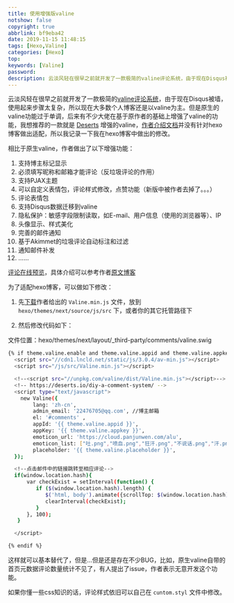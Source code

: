 ```yaml
---
title: 使用增强版valine
notshow: false
copyright: true
abbrlink: bf9eba42
date: 2019-11-15 11:48:15
tags: [Hexo,Valine]
categories: [Hexo]
top:
keywords: [Valine]
password:
description: 云淡风轻在很早之前就开发了一款极简的valine评论系统，由于现在Disqus被墙，使用起来步骤太复杂，所以现在大多数个人博客还是以valine为主。但是原生的valine功能过于单调，后来有不少大佬在基于原作者的基础上增强了valine的功能，我想推荐的一款就是 Deserts 增强的valine，作者介绍文档并没有针对hexo博客做出适配，所以我记录一下我在hexo博客中做出的修改。
---
```

云淡风轻在很早之前就开发了一款极简的[valine评论系统](https://ioliu.cn/2017/add-valine-comments-to-your-blog/)，由于现在Disqus被墙，使用起来步骤太复杂，所以现在大多数个人博客还是以valine为主。但是原生的valine功能过于单调，后来有不少大佬在基于原作者的基础上增强了valine的功能，我想推荐的一款就是 [Deserts](https://deserts.io/) 增强的valine，[作者介绍文档](https://deserts.io/diy-a-comment-system/)并没有针对hexo博客做出适配，所以我记录一下我在hexo博客中做出的修改。

相比于原生valine，作者做出了以下增强功能：

1. 支持博主标记显示
2. 必须填写昵称和邮箱才能评论（反垃圾评论的作用）
3. 支持PJAX主题
4. 可以自定义表情包，评论样式修改，点赞功能（新版中被作者去掉了。。。）
5. 评论表情包
6. 支持Disqus数据迁移到valine
7. 隐私保护：敏感字段限制读取，如E-mail、用户信息（使用的浏览器等）、IP
8. 头像显示、样式美化
9. 完善的邮件通知
10. 基于Akimmet的垃圾评论自动标注和过滤
11. 通知邮件补发
12. ……

[评论在线预览](https://desertsp.github.io/Valine/)，具体介绍可以参考作者[原文博客](https://deserts.io/diy-a-comment-system/)

为了适配hexo博客，可以做如下修改：

1. 先[下载](https://site-1258928558.cos.ap-guangzhou.myqcloud.com/js/Valine.min.js)作者给出的 `Valine.min.js` 文件，放到 `hexo/themes/next/source/js/src` 下，或者你的其它托管路径下

2. 然后修改代码如下：

文件位置：hexo/themes/next/layout/_third-party/comments/valine.swig
```BASH
{% if theme.valine.enable and theme.valine.appid and theme.valine.appkey %}
  <script src="//cdn1.lncld.net/static/js/3.0.4/av-min.js"></script>
  <script src="/js/src/Valine.min.js"></script>

  <!--<script src="//unpkg.com/valine/dist/Valine.min.js"></script>-->
  <!-- https://deserts.io/diy-a-comment-system/ -->
  <script type="text/javascript">
    new Valine({
        lang: 'zh-cn',
        admin_email: '22476705@qq.com', //博主邮箱
        el: '#comments' ,
        appId: '{{ theme.valine.appid }}',
        appKey: '{{ theme.valine.appkey }}',
        emoticon_url: 'https://cloud.panjunwen.com/alu',
        emoticon_list: ["吐.png","喷血.png","狂汗.png","不说话.png","汗.png","坐等.png","献花.png","不高兴.png","中刀.png","害羞.png","皱眉.png","小眼睛.png","中指.png","尴尬.png","瞅你.png","想一想.png","中枪.png","得意.png","肿包.png","扇耳光.png","亲亲.png","惊喜.png","脸红.png","无所谓.png","便便.png","愤怒.png","蜡烛.png","献黄瓜.png","内伤.png","投降.png","观察.png","看不见.png","击掌.png","抠鼻.png","邪恶.png","看热闹.png","口水.png","抽烟.png","锁眉.png","装大款.png","吐舌.png","无奈.png","长草.png","赞一个.png","呲牙.png","无语.png","阴暗.png","不出所料.png","咽气.png","期待.png","高兴.png","吐血倒地.png","哭泣.png","欢呼.png","黑线.png","喜极而泣.png","喷水.png","深思.png","鼓掌.png","暗地观察.png"],
        placeholder: '{{ theme.valine.placeholder }}',
  });

  <!--点击邮件中的链接跳转至相应评论-->
  if(window.location.hash){
      var checkExist = setInterval(function() {
         if ($(window.location.hash).length) {
            $('html, body').animate({scrollTop: $(window.location.hash).offset().top-90}, 1000);
            clearInterval(checkExist);
         }
      }, 100);
   }

  </script>

{% endif %}
```
这样就可以基本替代了，但是…但是还是存在不少BUG，比如，原生valine自带的首页元数据评论数量统计不见了，有人提出了issue，作者表示无意开发这个功能。

如果你懂一些css知识的话，评论样式依旧可以自己在 `cuntom.styl` 文件中修改。
